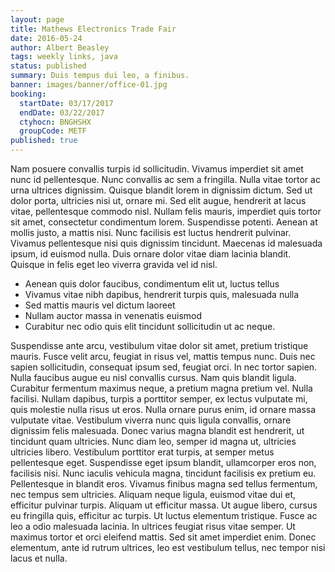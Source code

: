 ```yaml
---
layout: page
title: Mathews Electronics Trade Fair
date: 2016-05-24
author: Albert Beasley
tags: weekly links, java
status: published
summary: Duis tempus dui leo, a finibus.
banner: images/banner/office-01.jpg
booking:
  startDate: 03/17/2017
  endDate: 03/22/2017
  ctyhocn: BNGHSHX
  groupCode: METF
published: true
---
```

Nam posuere convallis turpis id sollicitudin. Vivamus imperdiet sit amet nunc id pellentesque. Nunc convallis ac sem a fringilla. Nulla vitae tortor ac urna ultrices dignissim. Quisque blandit lorem in dignissim dictum. Sed ut dolor porta, ultricies nisi ut, ornare mi. Sed elit augue, hendrerit at lacus vitae, pellentesque commodo nisl. Nullam felis mauris, imperdiet quis tortor sit amet, consectetur condimentum lorem. Suspendisse potenti. Aenean at mollis justo, a mattis nisi. Nunc facilisis est luctus hendrerit pulvinar. Vivamus pellentesque nisi quis dignissim tincidunt. Maecenas id malesuada ipsum, id euismod nulla. Duis ornare dolor vitae diam lacinia blandit. Quisque in felis eget leo viverra gravida vel id nisl.

* Aenean quis dolor faucibus, condimentum elit ut, luctus tellus
* Vivamus vitae nibh dapibus, hendrerit turpis quis, malesuada nulla
* Sed mattis mauris vel dictum laoreet
* Nullam auctor massa in venenatis euismod
* Curabitur nec odio quis elit tincidunt sollicitudin ut ac neque.

Suspendisse ante arcu, vestibulum vitae dolor sit amet, pretium tristique mauris. Fusce velit arcu, feugiat in risus vel, mattis tempus nunc. Duis nec sapien sollicitudin, consequat ipsum sed, feugiat orci. In nec tortor sapien. Nulla faucibus augue eu nisl convallis cursus. Nam quis blandit ligula. Curabitur fermentum maximus neque, a pretium magna pretium vel. Nulla facilisi. Nullam dapibus, turpis a porttitor semper, ex lectus vulputate mi, quis molestie nulla risus ut eros. Nulla ornare purus enim, id ornare massa vulputate vitae. Vestibulum viverra nunc quis ligula convallis, ornare dignissim felis malesuada.
Donec varius magna blandit est hendrerit, ut tincidunt quam ultricies. Nunc diam leo, semper id magna ut, ultricies ultricies libero. Vestibulum porttitor erat turpis, at semper metus pellentesque eget. Suspendisse eget ipsum blandit, ullamcorper eros non, facilisis nisi. Nunc iaculis vehicula magna, tincidunt facilisis ex pretium eu. Pellentesque in blandit eros. Vivamus finibus magna sed tellus fermentum, nec tempus sem ultricies. Aliquam neque ligula, euismod vitae dui et, efficitur pulvinar turpis. Aliquam ut efficitur massa. Ut augue libero, cursus eu fringilla quis, efficitur ac turpis. Ut luctus elementum tristique. Fusce ac leo a odio malesuada lacinia. In ultrices feugiat risus vitae semper. Ut maximus tortor et orci eleifend mattis. Sed sit amet imperdiet enim. Donec elementum, ante id rutrum ultrices, leo est vestibulum tellus, nec tempor nisi lacus et nulla.
